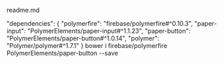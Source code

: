 readme.md

 "dependencies": {
    "polymerfire": "firebase/polymerfire#^0.10.3",
    "paper-input": "PolymerElements/paper-input#^1.1.23",
    "paper-button": "PolymerElements/paper-button#^1.0.14",
    "polymer": "Polymer/polymer#^1.7.1"
  }
bower i  firebase/polymerfire PolymerElements/paper-button     --save 